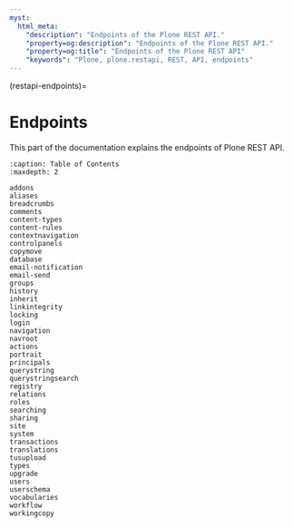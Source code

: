```yaml
---
myst:
  html_meta:
    "description": "Endpoints of the Plone REST API."
    "property=og:description": "Endpoints of the Plone REST API."
    "property=og:title": "Endpoints of the Plone REST API"
    "keywords": "Plone, plone.restapi, REST, API, endpoints"
---
```


(restapi-endpoints)=

# Endpoints

This part of the documentation explains the endpoints of Plone REST API.

```{toctree}
:caption: Table of Contents
:maxdepth: 2

addons
aliases
breadcrumbs
comments
content-types
content-rules
contextnavigation
controlpanels
copymove
database
email-notification
email-send
groups
history
inherit
linkintegrity
locking
login
navigation
navroot
actions
portrait
principals
querystring
querystringsearch
registry
relations
roles
searching
sharing
site
system
transactions
translations
tusupload
types
upgrade
users
userschema
vocabularies
workflow
workingcopy
```
